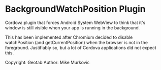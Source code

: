BackgroundWatchPosition Plugin
======

Cordova plugin that forces Android System WebView to think that it's window is still visible when your app is running in the background.

This has been implemented after Chromium decided to disable watchPosition (and getCurrentPosition) when the browser is not in the foreground. Justifiably so, but a lot of Cordova applications did not expect this. 

Copyright: Geotab
Author: Mike Murkovic